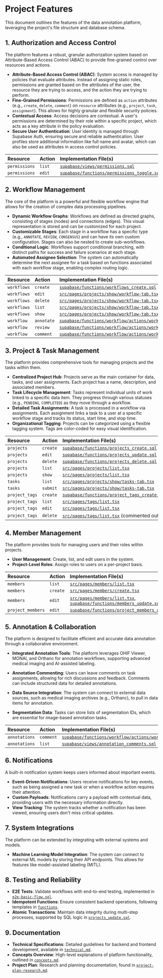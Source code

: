 # Project Features

This document outlines the features of the data annotation platform, leveraging the project's file structure and database schema.

## 1. Authorization and Access Control
The platform features a robust, granular authorization system based on Attribute-Based Access Control (ABAC) to provide fine-grained control over resources and actions.

- **Attribute-Based Access Control (ABAC)**: System access is managed by policies that evaluate attributes. Instead of assigning static roles, permissions are granted based on the attributes of the user, the resource they are trying to access, and the action they are trying to perform.
- **Fine-Grained Permissions**: Permissions are defined as `action` attributes (e.g., `create`, `delete`, `comment`) on `resource` attributes (e.g., `project`, `task`, `assignment`). This allows for highly granular and flexible security policies.
- **Contextual Access**: Access decisions are contextual. A user's permissions are determined by their role within a specific project, which acts as a key attribute in the policy evaluation.
- **Secure User Authentication**: User identity is managed through Supabase Auth, ensuring secure and reliable authentication. User profiles store additional information like full name and avatar, which can also be used as attributes in access control policies.

| Resource      | Action | Implementation File(s)                                                                   |
| :------------ | :----- | :--------------------------------------------------------------------------------------- |
| `permissions` | `list` | [`supabase/views/permissions.sql`](supabase/views/permissions.sql)                       |
| `permissions` | `edit` | [`supabase/functions/permissions_toggle.sql`](supabase/functions/permissions_toggle.sql) |

## 2. Workflow Management
The core of the platform is a powerful and flexible workflow engine that allows for the creation of complex data processing pipelines.

- **Dynamic Workflow Graphs**: Workflows are defined as directed graphs, consisting of stages (nodes) and connections (edges). This visual representation is stored and can be customized for each project.
- **Customizable Stages**: Each stage in a workflow has a specific type (e.g., `ANNOTATE`, `REVIEW`, `CONSENSUS`) and can have its own custom configuration. Stages can also be nested to create sub-workflows.
- **Conditional Logic**: Workflows support conditional branching, with distinct paths for success and failure scenarios at each stage.
- **Automated Assignee Selection**: The system can automatically determine the next assignee for a task based on functions associated with each workflow stage, enabling complex routing logic.

| Resource    | Action     | Implementation File(s)                                                                                                                   |
| :---------- | :--------- | :--------------------------------------------------------------------------------------------------------------------------------------- |
| `workflows` | `create`   | [`supabase/functions/workflows_create.sql`](supabase/functions/workflows_create.sql)                                                     |
| `workflows` | `edit`     | [`src/pages/projects/show/workflow-tab.tsx`](src/pages/projects/show/workflow-tab.tsx)                                                   |
| `workflows` | `delete`   | [`src/pages/projects/show/workflow-tab.tsx`](src/pages/projects/show/workflow-tab.tsx)                                                   |
| `workflows` | `list`     | [`src/pages/projects/show/workflow-tab.tsx`](src/pages/projects/show/workflow-tab.tsx)                                                   |
| `workflows` | `show`     | [`src/pages/projects/show/workflow-tab.tsx`](src/pages/projects/show/workflow-tab.tsx)                                                   |
| `workflow`  | `annotate` | [`supabase/functions/workflow/actions/workflow_annotate_submit.sql`](supabase/functions/workflow/actions/workflow_annotate_submit.sql)   |
| `workflow`  | `review`   | [`supabase/functions/workflow/actions/workflow_annotate_approve.sql`](supabase/functions/workflow/actions/workflow_annotate_approve.sql) |
| `workflow`  | `comment`  | [`supabase/functions/workflow/actions/workflow_annotate_comment.sql`](supabase/functions/workflow/actions/workflow_annotate_comment.sql) |

## 3. Project & Task Management
The platform provides comprehensive tools for managing projects and the tasks within them.

- **Centralized Project Hub**: Projects serve as the main container for data, tasks, and user assignments. Each project has a name, description, and associated members.
- **Task Lifecycle Management**: Tasks represent individual units of work linked to a specific data item. They progress through various statuses (e.g., `PENDING`, `COMPLETED`) as they move through a workflow.
- **Detailed Task Assignments**: A task is processed in a workflow via assignments. Each assignment links a task to a user at a specific workflow stage and tracks its status, start time, and stop time.
- **Organizational Tagging**: Projects can be categorized using a flexible tagging system. Tags are color-coded for easy visual identification.

| Resource       | Action   | Implementation File(s)                                                                     |
| :------------- | :------- | :----------------------------------------------------------------------------------------- |
| `projects`     | `create` | [`supabase/functions/projects_create.sql`](supabase/functions/projects_create.sql)         |
| `projects`     | `edit`   | [`supabase/functions/projects_update.sql`](supabase/functions/projects_update.sql)         |
| `projects`     | `delete` | [`supabase/functions/projects_delete.sql`](supabase/functions/projects_delete.sql)         |
| `projects`     | `list`   | [`src/pages/projects/list.tsx`](src/pages/projects/list.tsx)                               |
| `projects`     | `show`   | [`src/pages/projects/list.tsx`](src/pages/projects/list.tsx)                               |
| `tasks`        | `list`   | [`src/pages/projects/show/tasks-tab.tsx`](src/pages/projects/show/tasks-tab.tsx)           |
| `tasks`        | `submit` | [`src/pages/projects/show/tasks-tab.tsx`](src/pages/projects/show/tasks-tab.tsx)           |
| `project_tags` | `create` | [`supabase/functions/project_tags_create.sql`](supabase/functions/project_tags_create.sql) |
| `project_tags` | `list`   | [`src/pages/tags/list.tsx`](src/pages/tags/list.tsx)                                       |
| `project_tags` | `edit`   | [`src/pages/tags/list.tsx`](src/pages/tags/list.tsx)                                       |
| `project_tags` | `delete` | [`src/pages/tags/list.tsx`](src/pages/tags/list.tsx) (commented out)                       |

## 4. Member Management
The platform provides tools for managing users and their roles within projects.

- **User Management**: Create, list, and edit users in the system.
- **Project-Level Roles**: Assign roles to users on a per-project basis.

| Resource          | Action   | Implementation File(s)                                                                                                                       |
| :---------------- | :------- | :------------------------------------------------------------------------------------------------------------------------------------------- |
| `members`         | `list`   | [`src/pages/members/list.tsx`](src/pages/members/list.tsx)                                                                                   |
| `members`         | `create` | [`src/pages/members/create.tsx`](src/pages/members/create.tsx)                                                                               |
| `members`         | `edit`   | [`src/pages/members/list.tsx`](src/pages/members/list.tsx), [`supabase/functions/members_update.sql`](supabase/functions/members_update.sql) |
| `project_members` | `edit`   | [`supabase/functions/project_members_update.sql`](supabase/functions/project_members_update.sql)                                             |

## 5. Annotation & Collaboration
The platform is designed to facilitate efficient and accurate data annotation through a collaborative environment.
- **Integrated Annotation Tools**: The platform leverages OHIF Viewer, MONAI, and Orthanc for annotation workflows, supporting advanced medical imaging and AI-assisted labeling.

- **Annotation Commenting**: Users can leave comments on task assignments, allowing for rich discussions and feedback. Comments can include structured data for detailed annotations.
- **Data Source Integration**: The system can connect to external data sources, such as medical imaging archives (e.g., Orthanc), to pull in data items for annotation.
- **Segmentation Data**: Tasks can store lists of segmentation IDs, which are essential for image-based annotation tasks.

| Resource      | Action    | Implementation File(s)                                                                                                                   |
| :------------ | :-------- | :--------------------------------------------------------------------------------------------------------------------------------------- |
| `annotations` | `comment` | [`supabase/functions/workflow/actions/workflow_annotate_comment.sql`](supabase/functions/workflow/actions/workflow_annotate_comment.sql) |
| `annotations` | `list`    | [`supabase/views/annotation_comments.sql`](supabase/views/annotation_comments.sql)                                                       |

## 6. Notifications
A built-in notification system keeps users informed about important events.

- **Event-Driven Notifications**: Users receive notifications for key events, such as being assigned a new task or when a workflow action requires their attention.
- **Custom Payloads**: Notifications carry a payload with contextual data, providing users with the necessary information directly.
- **View Tracking**: The system tracks whether a notification has been viewed, ensuring users don't miss critical updates.

## 7. System Integrations
The platform can be extended by integrating with external systems and models.

- **Machine Learning Model Integration**: The system can connect to external ML models by storing their API endpoints. This allows for features like model-assisted labeling (MITL).

## 8. Testing and Reliability
- **E2E Tests**: Validate workflows with end-to-end testing, implemented in [`e2e-basic-flow.sql`](supabase/tests/e2e-basic-flow.sql).
- **Idempotent Functions**: Ensure consistent backend operations, following templates in [`functions`](supabase/functions/).
- **Atomic Transactions**: Maintain data integrity during multi-step processes, supported by SQL logic in [`projects_update.sql`](supabase/functions/projects_update.sql).

## 9. Documentation
- **Technical Specifications**: Detailed guidelines for backend and frontend development, available in [`technical.md`](docs/technical.md).
- **Concepts Overview**: High-level explanations of platform functionality, outlined in [`concepts.md`](docs/concepts.md).
- **Project Plan**: Research and planning documentation, found in [`project-plan-research.md`](docs/project-plan-research.md).